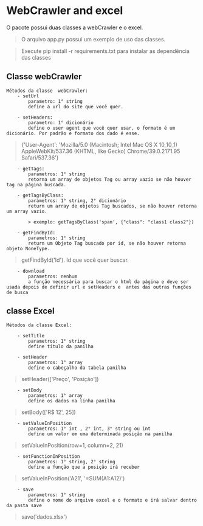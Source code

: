 # WebCrawler and excel

O pacote possui duas classes a webCrawler e o excel.

> O arquivo app.py possui um exemplo de uso das classes.

> Execute pip install -r requirements.txt para instalar as dependência das classes



## Classe webCrawler

    Métodos da classe  webCrawler:
        - setUrl
            parametro: 1° string        
            define a url do site que você quer.
        
        - setHeaders:
            parametro: 1° dicionário
            define o user agent que você quer usar, o formato é um dicionário. Por padrão e formato dos dado é esse.

> {'User-Agent': 'Mozilla/5.0 (Macintosh; Intel Mac OS X 10_10_1) AppleWebKit/537.36 (KHTML, like Gecko) Chrome/39.0.2171.95 Safari/537.36'}
            
        - getTags:
            parametros: 1° string
            retorna um array de objetos Tag ou array vazio se não houver tag na página buscada.

        - getTagsByClass:
            parametros: 1° string, 2° dicionário
            return um array de objetos Tag buscados, se não houver retorna um array vazio.

            > exemplo: getTagsByClass('span', {"class": "class1 class2"})
        
        - getFindById:
            parametros: 1° string
            return um Objeto Tag buscado por id, se não houver retorna objeto NoneType.
            
> getFindById('Id'). Id que você quer buscar.

        - download
            parametros: nenhum
            a função necessária para buscar o html da página e deve ser usada depois de definir url e setHeaders e  antes das outras funções de busca


## classe Excel

    Métodos da classe Excel:
        
        - setTitle
            parametros: 1° string
            define título da panilha

        - setHeader
            parametros: 1° array
            define o cabeçalho da tabela panilha
            
> setHeader(['Preço', 'Posição'])

        - setBody
            parametros: 1° array
            define os dados na linha panilha

> setBody(['R$ 12', 25])

        - setValueInPosition
            parametros: 1° int , 2° int, 3° string ou int
            define um valor em uma determinada posição na panilha
            
> setValueInPosition(row=1, column=2, 21)

        - setFunctionInPosition
            parametros: 1° string, 2° string
            define a função que a posição irá receber
            
> setValueInPosition('A21', '=SUM(A1:A12)')

        - save
            parametros: 1° string
            define o nome do arquivo excel e o formato e irá salvar dentro da pasta save

> save('dados.xlsx')

